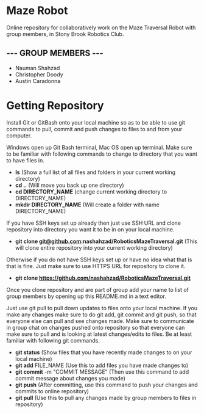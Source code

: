 # Maze Robot
Online repository for collaboratively work on the Maze Traversal Robot with group members, in Stony Brook Robotics Club.


**--- GROUP MEMBERS ---**
-------------------------
- Nauman Shahzad
- Christopher Doody
- Austin Caradonna


# Getting Repository
Install Git or GitBash onto your local machine so as to be able to use git commands to pull, commit and push changes to files to and from your computer.

Windows open up Git Bash terminal, Mac OS open up terminal. Make sure to be familiar with following commands to change to directory that you want to have files in.

- **ls** (Show a full list of all files and folders in your current working directory)
- **cd ..** (Will move you back up one directory)
- **cd DIRECTORY_NAME** (change current working directory to DIRECTORY_NAME)
- **mkdir DIRECTORY_NAME** (Will create a folder with name DIRECTORY_NAME)


If you have SSH keys set up already then just use SSH URL and clone repository into directory you want it to be in on your local machine.

- **git clone git@github.com:nashahzad/RoboticsMazeTraversal.git** (This will clone entire repository into your current working directory)

Otherwise if you do not have SSH keys set up or have no idea what that is that is fine. Just make sure to use HTTPS URL for repository to clone it.

- **git clone https://github.com/nashahzad/RoboticsMazeTraversal.git**

Once you clone repository and are part of group add your name to list of group members by opening up this README.md in a text editor.

Just use git pull to pull down updates to files onto your local machine. If you make any changes make sure to do git add, git commit and git push, so that everyone else can pull and see changes made. Make sure to communicate in group chat on changes pushed onto repository so that everyone can make sure to pull and is looking at latest changes/edits to files. Be at least familiar with following git commands.

- **git status** (Show files that you have recently made changes to on your local machine)
- **git add** FILE_NAME (Use this to add files you have made changes to)
- **git commit** -m "COMMIT MESSAGE" (Then use this command to add commit message about changes you made)
- **git push** (After committing, use this command to push your changes and commits to online repository)
- **git pull** (Use this to pull any changes made by group members to files in repository)
